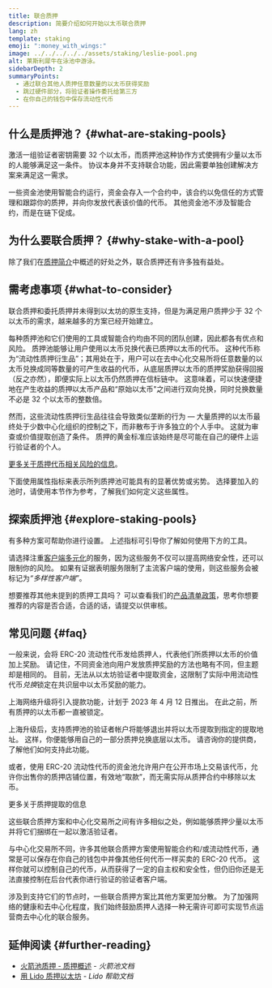 ```yaml
---
title: 联合质押
description: 简要介绍如何开始以太币联合质押
lang: zh
template: staking
emoji: ":money_with_wings:"
image: ../../../../../assets/staking/leslie-pool.png
alt: 莱斯利犀牛在泳池中游泳。
sidebarDepth: 2
summaryPoints:
  - 通过联合其他人质押任意数量的以太币获得奖励
  - 跳过硬件部分，将验证者操作委托给第三方
  - 在你自己的钱包中保存流动性代币
---
```


## 什么是质押池？ {#what-are-staking-pools}

激活一组验证者密钥需要 32 个以太币，而质押池这种协作方式使拥有少量以太币的人能够满足这一条件。 协议本身并不支持联合功能，因此需要单独创建解决方案来满足这一需求。

一些资金池使用智能合约运行，资金会存入一个合约中，该合约以免信任的方式管理和跟踪你的质押，并向你发放代表该价值的代币。 其他资金池不涉及智能合约，而是在链下促成。

## 为什么要联合质押？ {#why-stake-with-a-pool}

除了我们在[质押简介](/staking/)中概述的好处之外，联合质押还有许多独有益处。

<CardGrid>
  <Card title="准入门槛低" emoji="🐟" description="Not a whale? No problem. Most staking pools let you stake virtually any amount of ETH by joining forces with other stakers, unlike staking solo which requires 32 ETH." />
  <Card title="快速质押" emoji=":stopwatch:" description="Staking with a pool is as easy as a token swap. No need to worry about hardware setup and node maintenance. Pools allow you to deposit your ETH which enables node operators to run validators. Rewards are then distributed to contributors minus a fee for node operations." />
  <Card title="流动性代币" emoji=":droplet:" description="Many staking pools provide a token that represents a claim on your staked ETH and the rewards it generates. This allows you to make use of your staked ETH, e.g. as collateral in DeFi applications." />
</CardGrid>

<StakingComparison page="pools" />

## 需考虑事项 {#what-to-consider}

联合质押和委托质押并未得到以太坊的原生支持，但是为满足用户质押少于 32 个以太币的需求，越来越多的方案已经开始建立。

每种质押池和它们使用的工具或智能合约均由不同的团队创建，因此都各有优点和风险。 质押池能够让用户使用以太币兑换代表已质押以太币的代币。 这种代币称为“流动性质押衍生品”；其用处在于，用户可以在去中心化交易所将任意数量的以太币兑换成同等数量的可产生收益的代币，从底层质押以太币的质押奖励获得回报（反之亦然），即便实际上以太币仍然质押在信标链中。 这意味着，可以快速便捷地在产生收益的质押以太币产品和“原始以太币"之间进行双向兑换，同时兑换数量不必是 32 个以太币的整数倍。

然而，这些流动性质押衍生品往往会导致类似垄断的行为 — 大量质押的以太币最终处于少数中心化组织的控制之下，而非散布于许多独立的个人手中。 这就为审查或价值提取创造了条件。 质押的黄金标准应该始终是尽可能在自己的硬件上运行验证者的个人。

[更多关于质押代币相关风险的信息](https://notes.ethereum.org/@djrtwo/risks-of-lsd)。

下面使用属性指标来表示所列质押池可能具有的显著优势或劣势。 选择要加入的池时，请使用本节作为参考，了解我们如何定义这些属性。

<StakingConsiderations page="pools" />

## 探索质押池 {#explore-staking-pools}

有多种方案可帮助你进行设置。 上述指标可引导你了解如何使用下方的工具。

<InfoBanner emoji="⚠️" isWarning>
请选择注重<a href="/developers/docs/nodes-and-clients/client-diversity/">客户端多元化</a>的服务，因为这些服务不仅可以提高网络安全性，还可以限制你的风险。 如果有证据表明服务限制了主流客户端的使用，则这些服务会被标记为<em style="text-transform: uppercase;">“多样性客户端”</em>。
</InfoBanner>

<StakingProductsCardGrid category="pools" />

想要推荐其他未提到的质押工具吗？ 可以查看我们的[产品清单政策](/contributing/adding-staking-products/)，思考你想要推荐的内容是否合适，合适的话，请提交以供审核。

## 常见问题 {#faq}

<ExpandableCard title="我如何赚取奖励？">
一般来说，会将 ERC-20 流动性代币发给质押人，代表他们所质押以太币的价值加上奖励。 请记住，不同资金池向用户发放质押奖励的方法也略有不同，但主题却是相同的。
</ExpandableCard>

<ExpandableCard title="什么时候可以取出我的质押">
目前，无法从以太坊验证者中提取资金，这限制了实际中用流动性代币<i>兑换</i>锁定在共识层中以太币奖励的能力。

上海网络升级将引入提款功能，计划于 2023 年 4 月 12 日推出。 在此之前，所有质押的以太币都一直被锁定。

上海升级后，支持质押池的验证者帐户将能够退出并将以太币提取到指定的提取地址。 这样，你便能够用自己的一部分质押兑换底层以太币。 请咨询你的提供商，了解他们如何支持此功能。

或者，使用 ERC-20 流动性代币的资金池允许用户在公开市场上交易该代币，允许你出售你的质押店铺位置，有效地“取款”，而无需实际从质押合约中移除以太币。

<ButtonLink to="/staking/withdrawals/">更多关于质押提取的信息</ButtonLink>
</ExpandableCard>

<ExpandableCard title="这与交易所质押有何不同？">
这些联合质押方案和中心化交易所之间有许多相似之处，例如能够质押少量以太币并将它们捆绑在一起以激活验证者。

与中心化交易所不同，许多其他联合质押方案使用智能合约和/或流动性代币，通常是可以保存在你自己的钱包中并像其他任何代币一样买卖的 ERC-20 代币。 这样你就可以控制自己的代币，从而获得了一定的自主权和安全性，但仍旧你还是无法直接控制在后台代表你进行验证的验证者客户端。

涉及到支持它们的节点时，一些联合质押方案比其他方案更加分散。 为了加强网络的健康和去中心化程度，我们始终鼓励质押人选择一种无需许可即可实现节点运营商去中心化的联合服务。
</ExpandableCard>

## 延伸阅读 {#further-reading}

- [火箭池质押 - 质押概述](https://docs.rocketpool.net/guides/staking/overview.html) - _火箭池文档_
- [用 Lido 质押以太坊](https://help.lido.fi/en/collections/2947324-staking-ethereum-with-lido) - _Lido 帮助文档_
